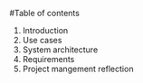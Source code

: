 #Table of contents

<ol>
  <li>Introduction</li>
  <li>Use cases</li>
  <li>System architecture</li>
  <li>Requirements</li>
  <li>Project mangement reflection</li>
</ol>
